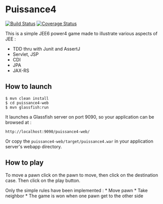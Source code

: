 # Puissance4

[![Build Status](https://travis-ci.org/dmetzler/puissance4.png?branch=master)](https://travis-ci.org/dmetzler/puissance4)
[![Coverage Status](https://coveralls.io/repos/dmetzler/puissance4/badge.svg)](https://coveralls.io/r/dmetzler/puissance4)

This is a simple JEE6 power4 game made to illustrate various aspects of JEE :

 * TDD thru with Junit and AssertJ
 * Servlet, JSP 
 * CDI
 * JPA
 * JAX-RS
 

## How to launch

	$ mvn clean install
	$ cd puissance4-web
	$ mvn glassfish:run

It launches a Glassfish server on port 9090, so your application can be browsed at : 

	http://localhost:9090/puissance4-web/

Or copy the `puissance4-web/target/puissance4.war` in your application server's webapp directory.


## How to play

To move a pawn click on the pawn to move, then click on the destination case.
Then click on the play button.

Only the simple rules have been implemented :
	* Move pawn
	* Take neighbor
	* The game is won when one pawn get to the other side 